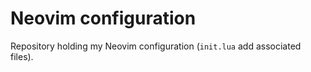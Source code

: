 # Neovim configuration

Repository holding my Neovim configuration (`init.lua` add associated files).

